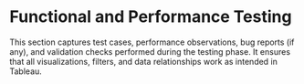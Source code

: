 # Functional and Performance Testing

This section captures test cases, performance observations, bug reports (if any), and validation checks performed during the testing phase. 
It ensures that all visualizations, filters, and data relationships work as intended in Tableau.
